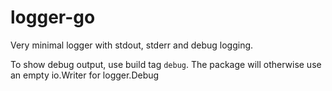 # logger-go

Very minimal logger with stdout, stderr and debug logging.

To show debug output, use build tag `debug`.
The package will otherwise use an empty io.Writer for logger.Debug
